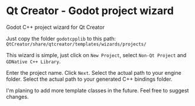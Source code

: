 # Qt Creator - Godot project wizard
Godot C++ project wizard for Qt Creator

Just copy the folder `godotcpplib` to this path:
`QtCreator/share/qtcreator/templates/wizards/projects/`

This wizard is simple, just click on `New Project`, select `Non-Qt Project` and `GDNative C++ Library`.

Enter the project name.
Click `Next`.
Select the actual path to your engine folder.
Select the actual path to your generated C++ bindings folder.

I'm planing to add more template classes in the future.
Feel free to suggest changes.
